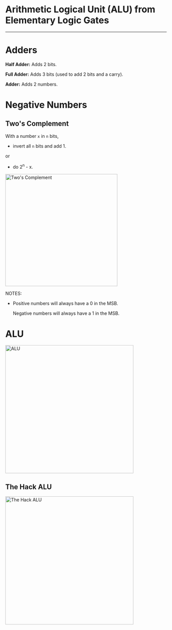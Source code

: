 # Arithmetic Logical Unit (ALU) from Elementary Logic Gates

---

# Adders

**Half Adder:** Adds 2 bits.

**Full Adder:** Adds 3 bits (used to add 2 bits and a carry).

**Adder:** Adds 2 numbers.

# Negative Numbers

## Two's Complement

With a number `x` in `n` bits,

- invert all `n` bits and add 1.

or

- do 2<sup>n</sup> - x.

<img alt="Two's Complement" src="https://i.imgur.com/OER3VDf.png" width="350px" />

NOTES:

- Positive numbers will always have a 0 in the MSB.

  Negative numbers will always have a 1 in the MSB.

# ALU

<img alt="ALU" src="https://i.imgur.com/7WaWWY9.png" width="400 px" />

## The Hack ALU

<img alt="The Hack ALU" src="https://i.imgur.com/20NTHLm.png" width="400 px" />
